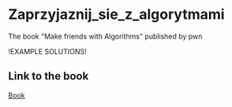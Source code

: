 # Zaprzyjaznij_sie_z_algorytmami
The book "Make friends with Algorithms" published by pwn

!EXAMPLE SOLUTIONS!
## Link to the book

[Book](https://ksiegarnia.pwn.pl/Zaprzyjaznij-sie-z-algorytmami,256933944,p.html)